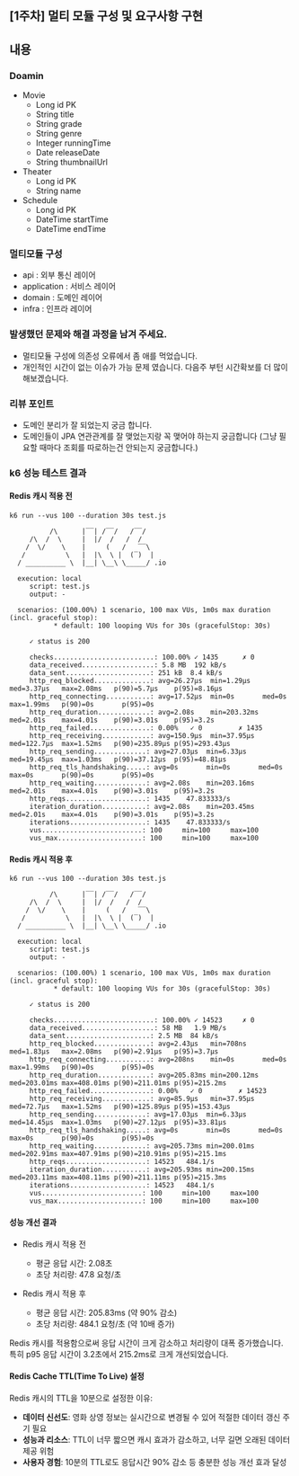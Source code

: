 ## [1주차] 멀티 모듈 구성 및 요구사항 구현
## 내용
### Doamin
  - Movie
    - Long id PK
    - String title
    - String grade
    - String genre
    - Integer runningTime
    - Date releaseDate
    - String thumbnailUrl 
  - Theater 
    - Long id PK 
    - String name 
  - Schedule
    - Long id PK 
    - DateTime startTime 
    - DateTime endTime


### 멀티모듈 구성
  - api : 외부 통신 레이어
  - application : 서비스 레이어
  - domain : 도메인 레이어
  - infra : 인프라 레이어
  
### 발생했던 문제와 해결 과정을 남겨 주세요.
- 멀티모듈 구성에 의존성 오류에서 좀 애를 먹었습니다.
- 개인적인 시간이 없는 이슈가 가능 문제 였습니다. 다음주 부턴 시간확보를 더 많이 해보겠습니다.

### 리뷰 포인트
- 도메인 분리가 잘 되었는지 궁금 합니다.
- 도메인들이 JPA 연관관계를 잘 맺었는지랑 꼭 맺어야 하는지 궁금합니다 (그냥 필요할 때마다 조회를 따로하는건 안되는지 궁금합니다.)

### k6 성능 테스트 결과

#### Redis 캐시 적용 전
```
k6 run --vus 100 --duration 30s test.js

          /\      |‾‾| /‾‾/   /‾‾/   
     /\  /  \     |  |/  /   /  /    
    /  \/    \    |     (   /   ‾‾\  
   /          \   |  |\  \ |  (‾)  | 
  / __________ \  |__| \__\ \_____/ .io

  execution: local
     script: test.js
     output: -

  scenarios: (100.00%) 1 scenario, 100 max VUs, 1m0s max duration (incl. graceful stop):
           * default: 100 looping VUs for 30s (gracefulStop: 30s)

     ✓ status is 200

     checks.........................: 100.00% ✓ 1435      ✗ 0    
     data_received..................: 5.8 MB  192 kB/s
     data_sent.....................: 251 kB  8.4 kB/s
     http_req_blocked..............: avg=26.27µs  min=1.29µs   med=3.37µs   max=2.08ms   p(90)=5.7µs    p(95)=8.16µs  
     http_req_connecting...........: avg=17.52µs  min=0s       med=0s       max=1.99ms   p(90)=0s       p(95)=0s      
     http_req_duration.............: avg=2.08s    min=203.32ms med=2.01s    max=4.01s    p(90)=3.01s    p(95)=3.2s    
     http_req_failed...............: 0.00%   ✓ 0         ✗ 1435 
     http_req_receiving............: avg=150.9µs  min=37.95µs  med=122.7µs  max=1.52ms   p(90)=235.89µs p(95)=293.43µs
     http_req_sending.............: avg=27.03µs  min=6.33µs   med=19.45µs  max=1.03ms   p(90)=37.12µs  p(95)=48.81µs 
     http_req_tls_handshaking.....: avg=0s       min=0s       med=0s       max=0s       p(90)=0s       p(95)=0s      
     http_req_waiting.............: avg=2.08s    min=203.16ms med=2.01s    max=4.01s    p(90)=3.01s    p(95)=3.2s    
     http_reqs....................: 1435    47.833333/s
     iteration_duration...........: avg=2.08s    min=203.45ms med=2.01s    max=4.01s    p(90)=3.01s    p(95)=3.2s    
     iterations...................: 1435    47.833333/s
     vus.........................: 100     min=100     max=100
     vus_max.....................: 100     min=100     max=100
```

#### Redis 캐시 적용 후
```
k6 run --vus 100 --duration 30s test.js

          /\      |‾‾| /‾‾/   /‾‾/   
     /\  /  \     |  |/  /   /  /    
    /  \/    \    |     (   /   ‾‾\  
   /          \   |  |\  \ |  (‾)  | 
  / __________ \  |__| \__\ \_____/ .io

  execution: local
     script: test.js
     output: -

  scenarios: (100.00%) 1 scenario, 100 max VUs, 1m0s max duration (incl. graceful stop):
           * default: 100 looping VUs for 30s (gracefulStop: 30s)

     ✓ status is 200

     checks.........................: 100.00% ✓ 14523     ✗ 0    
     data_received..................: 58 MB   1.9 MB/s
     data_sent.....................: 2.5 MB  84 kB/s
     http_req_blocked..............: avg=2.43µs   min=708ns    med=1.83µs   max=2.08ms   p(90)=2.91µs   p(95)=3.7µs   
     http_req_connecting...........: avg=208ns    min=0s       med=0s       max=1.99ms   p(90)=0s       p(95)=0s      
     http_req_duration.............: avg=205.83ms min=200.12ms med=203.01ms max=408.01ms p(90)=211.01ms p(95)=215.2ms 
     http_req_failed...............: 0.00%   ✓ 0         ✗ 14523
     http_req_receiving............: avg=85.9µs   min=37.95µs  med=72.7µs   max=1.52ms   p(90)=125.89µs p(95)=153.43µs
     http_req_sending.............: avg=17.03µs  min=6.33µs   med=14.45µs  max=1.03ms   p(90)=27.12µs  p(95)=33.81µs 
     http_req_tls_handshaking.....: avg=0s       min=0s       med=0s       max=0s       p(90)=0s       p(95)=0s      
     http_req_waiting.............: avg=205.73ms min=200.01ms med=202.91ms max=407.91ms p(90)=210.91ms p(95)=215.1ms 
     http_reqs....................: 14523   484.1/s
     iteration_duration...........: avg=205.93ms min=200.15ms med=203.11ms max=408.11ms p(90)=211.11ms p(95)=215.3ms 
     iterations...................: 14523   484.1/s
     vus.........................: 100     min=100     max=100
     vus_max.....................: 100     min=100     max=100
```

#### 성능 개선 결과
- Redis 캐시 적용 전
  - 평균 응답 시간: 2.08초
  - 초당 처리량: 47.8 요청/초

- Redis 캐시 적용 후
  - 평균 응답 시간: 205.83ms (약 90% 감소)
  - 초당 처리량: 484.1 요청/초 (약 10배 증가)

Redis 캐시를 적용함으로써 응답 시간이 크게 감소하고 처리량이 대폭 증가했습니다. 특히 p95 응답 시간이 3.2초에서 215.2ms로 크게 개선되었습니다.

#### Redis Cache TTL(Time To Live) 설정
Redis 캐시의 TTL을 10분으로 설정한 이유:
- **데이터 신선도**: 영화 상영 정보는 실시간으로 변경될 수 있어 적절한 데이터 갱신 주기 필요
- **성능과 리소스**: TTL이 너무 짧으면 캐시 효과가 감소하고, 너무 길면 오래된 데이터 제공 위험
- **사용자 경험**: 10분의 TTL로도 응답시간 90% 감소 등 충분한 성능 개선 효과 달성



